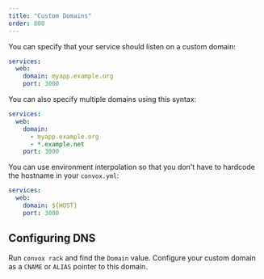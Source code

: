 ```yaml
---
title: "Custom Domains"
order: 800
---
```


You can specify that your service should listen on a custom domain:

```yaml
services:
  web:
    domain: myapp.example.org
    port: 3000
```

You can also specify multiple domains using this syntax:

```yaml
services:
  web:
    domain:
      - myapp.example.org
      - *.example.net
    port: 3000
```

You can use environment interpolation so that you don't have to hardcode the hostname in your `convox.yml`:

```yaml
services:
  web:
    domain: ${HOST}
    port: 3000
```

## Configuring DNS

Run `convox rack` and find the `Domain` value. Configure your custom domain as a `CNAME` or `ALIAS` pointer to this domain.
